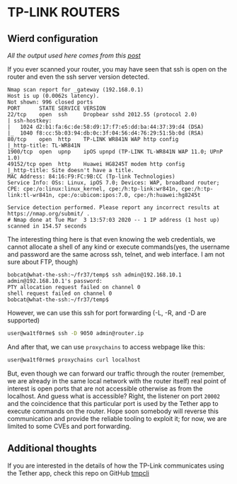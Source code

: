 # TP-LINK ROUTERS

## Wierd configuration
*All the output used here comes from this [post](https://fazlerabbi37.github.io/blogs/mysterious_tp_link_ssh_server.html)*

If you ever scanned your router, you may have seen that ssh is open on the router and even the ssh server version detected.

```nmap
Nmap scan report for _gateway (192.168.0.1)
Host is up (0.0062s latency).
Not shown: 996 closed ports
PORT      STATE SERVICE VERSION
22/tcp    open  ssh     Dropbear sshd 2012.55 (protocol 2.0)
| ssh-hostkey:
|   1024 d2:b1:fa:6c:de:58:d9:17:f7:e5:dd:ba:44:37:39:d4 (DSA)
|_  1040 f8:cc:5b:03:94:db:0c:3f:04:56:d4:76:29:51:5b:0d (RSA)
80/tcp    open  http    TP-LINK WR841N WAP http config
|_http-title: TL-WR841N
1900/tcp  open  upnp    ipOS upnpd (TP-LINK TL-WR841N WAP 11.0; UPnP 1.0)
49152/tcp open  http    Huawei HG8245T modem http config
|_http-title: Site doesn't have a title.
MAC Address: 84:16:F9:FC:9B:CC (Tp-link Technologies)
Service Info: OSs: Linux, ipOS 7.0; Devices: WAP, broadband router; CPE: cpe:/o:linux:linux_kernel, cpe:/h:tp-link:wr841n, cpe:/h:tp-link:tl-wr841n, cpe:/o:ubicom:ipos:7.0, cpe:/h:huawei:hg8245t

Service detection performed. Please report any incorrect results at https://nmap.org/submit/ .
# Nmap done at Tue Mar  3 13:57:03 2020 -- 1 IP address (1 host up) scanned in 154.57 seconds
```

The interesting thing here is that even knowing the web credentials, we cannot allocate a shell of any kind or execute commands(yes, the username and password are the same across ssh, telnet, and web interface. I am not sure about FTP, though)

```cli
bobcat@what-the-ssh:~/fr37/temp$ ssh admin@192.168.10.1
admin@192.168.10.1's password:
PTY allocation request failed on channel 0
shell request failed on channel 0
bobcat@what-the-ssh:~/fr37/temp$
```

However, we can use this ssh for port forwarding (-L, -R, and -D are supported)

```bash
user@wa1tf0rme$ ssh -D 9050 admin@router.ip
```

And after that, we can use `proxychains` to access webpage like this:

```bash
user@wa1tf0rme$ proxychains curl localhost
```

But, even though we can forward our traffic through the router (remember, we are already in the same local network with the router itself) real point of interest is open ports that are not accessible otherwise as from the localhost. And guess what is accessible? Right, the listener on port `20002` and the coincidence that this particular port is used by the Tether app to execute commands on the router. Hope soon somebody will reverse this communication and provide the reliable tooling to exploit it; for now, we are limited to some CVEs and port forwarding.

## Additional thoughts
If you are interested in the details of how the TP-Link communicates using the Tether app, check this repo on GitHub [tmpcli](https://github.com/ropbear/tmpcli)
